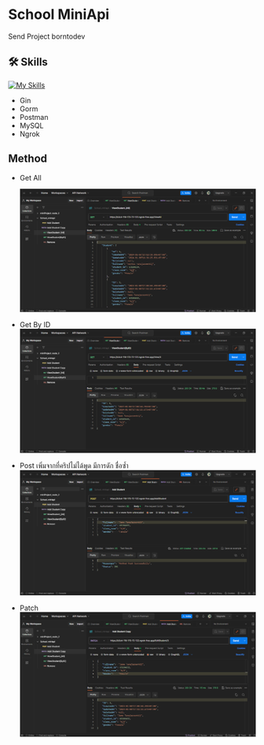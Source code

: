 # School MiniApi

Send Project borntodev

## 🛠 Skills
[![My Skills](https://skillicons.dev/icons?i=go,postman,mysql)](https://skillicons.dev)
- Gin
- Gorm
- Postman
- MySQL
- Ngrok

## Method

- Get All
  
    ![Logo](https://github.com/Teerapoom/-Go-_School_miniapi/blob/main/IMG/Get%20All.png)

- Get By ID
    ![Logo](https://github.com/Teerapoom/-Go-_School_miniapi/blob/main/IMG/Get%20By%20ID.png)

- Post
    เพิ่มจากที่คริปไม่ได้พูด มีการดัก ชื่อซ้ำ
    ![Logo](https://github.com/Teerapoom/-Go-_School_miniapi/blob/main/IMG/Post.png)

- Patch
    ![Logo](https://github.com/Teerapoom/-Go-_School_miniapi/blob/main/IMG/Patch.png)
